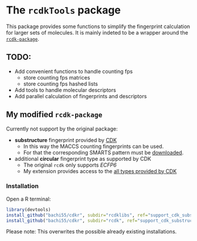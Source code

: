 # The ```rcdkTools``` package

This package provides some functions to simplify the fingerprint calculation for
larger sets of molecules. It is mainly indeted to be a wrapper around the
[```rcdk-package```](https://github.com/rajarshi/cdkr).

## TODO:
- Add convenient functions to handle counting fps
  - store counting fps matrices
  - store counting fps hashed lists
- Add tools to handle molecular descriptors
- Add parallel calculation of fingerprints and descriptors

## My modified ```rcdk-package```

Currently not support by the original package:
- **substructure** fingerprint provided by [CDK](https://github.com/cdk/cdk)
  - In this way the MACCS counting fingerprints can be used.
  - For that the corresponding SMARTS pattern must be [downloaded]( cdk/descriptor/fingerprint/src/main/resources/org/openscience/cdk/fingerprint/data/SMARTS_countable_MACCS_keys.txt).
- additional **circular** fingerprint type as supported by CDK
  - The original ```rcdk``` only supports *ECFP6*
  - My extension provides access to the [all types provided by CDK](https://github.com/cdk/cdk/blob/4004eb64fd7e94a0da674ae2c0eedba79fda425f/descriptor/fingerprint/src/main/java/org/openscience/cdk/fingerprint/CircularFingerprinter.java#L99)

### Installation

Open a R terminal:

```R
library(devtools)
install_github("bachi55/cdkr", subdir="rcdklibs", ref="support_cdk_substructure_fps")
install_github("bachi55/cdkr", subdir="rcdk", ref="support_cdk_substructure_fps")
```

Please note: This overwrites the possible already existing installations.
